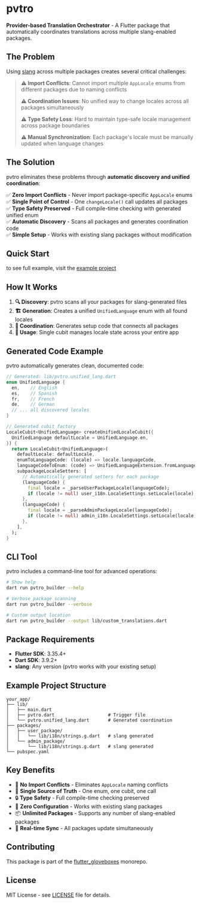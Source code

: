 # pvtro

**Provider-based Translation Orchestrator** - A Flutter package that automatically coordinates translations across multiple slang-enabled packages.

## The Problem

Using [slang](https://pub.dev/packages/slang) across multiple packages creates several critical challenges:

> **⚠️ Import Conflicts**: Cannot import multiple `AppLocale` enums from different packages due to naming conflicts
> 
> **⚠️ Coordination Issues**: No unified way to change locales across all packages simultaneously
> 
> **⚠️ Type Safety Loss**: Hard to maintain type-safe locale management across package boundaries
> 
> **⚠️ Manual Synchronization**: Each package's locale must be manually updated when language changes

## The Solution

pvtro eliminates these problems through **automatic discovery and unified coordination**:

✅ **Zero Import Conflicts** - Never import package-specific `AppLocale` enums  
✅ **Single Point of Control** - One `changeLocale()` call updates all packages  
✅ **Type Safety Preserved** - Full compile-time checking with generated unified enum  
✅ **Automatic Discovery** - Scans all packages and generates coordination code  
✅ **Simple Setup** - Works with existing slang packages without modification  

## Quick Start
to see full example, visit the [example project](https://github.com/Pathverse/flutter_gloveboxes/tree/main/examples/pvtro_example)


## How It Works

1. **🔍 Discovery**: pvtro scans all your packages for slang-generated files
2. **🏗️ Generation**: Creates a unified `UnifiedLanguage` enum with all found locales  
3. **🔗 Coordination**: Generates setup code that connects all packages
4. **🎯 Usage**: Single cubit manages locale state across your entire app

## Generated Code Example

pvtro automatically generates clean, documented code:

```dart
// Generated: lib/pvtro.unified_lang.dart
enum UnifiedLanguage {
  en,    // English
  es,    // Spanish  
  fr,    // French
  de,    // German
  // ... all discovered locales
}

// Generated cubit factory
LocaleCubit<UnifiedLanguage> createUnifiedLocaleCubit({
  UnifiedLanguage defaultLocale = UnifiedLanguage.en,
}) {
  return LocaleCubit<UnifiedLanguage>(
    defaultLocale: defaultLocale,
    enumToLanguageCode: (locale) => locale.languageCode,
    languageCodeToEnum: (code) => UnifiedLanguageExtension.fromLanguageCode(code),
    subpackageLocaleSetters: [
      // Automatically generated setters for each package
      (languageCode) {
        final locale = _parseUserPackageLocale(languageCode);
        if (locale != null) user_i18n.LocaleSettings.setLocale(locale);
      },
      (languageCode) {
        final locale = _parseAdminPackageLocale(languageCode);
        if (locale != null) admin_i18n.LocaleSettings.setLocale(locale);
      },
    ],
  );
}
```

## CLI Tool

pvtro includes a command-line tool for advanced operations:

```bash
# Show help
dart run pvtro_builder --help

# Verbose package scanning
dart run pvtro_builder --verbose

# Custom output location
dart run pvtro_builder --output lib/custom_translations.dart
```

## Package Requirements

- **Flutter SDK**: 3.35.4+
- **Dart SDK**: 3.9.2+
- **slang**: Any version (pvtro works with your existing setup)

## Example Project Structure

```
your_app/
├── lib/
│   ├── main.dart
│   ├── pvtro.dart                    # Trigger file
│   └── pvtro.unified_lang.dart       # Generated coordination
├── packages/
│   ├── user_package/
│   │   └── lib/i18n/strings.g.dart   # slang generated
│   └── admin_package/
│       └── lib/i18n/strings.g.dart   # slang generated
└── pubspec.yaml
```

## Key Benefits

- 🚫 **No Import Conflicts** - Eliminates `AppLocale` naming conflicts
- 🎯 **Single Source of Truth** - One enum, one cubit, one call
- 🔒 **Type Safety** - Full compile-time checking preserved
- 🤖 **Zero Configuration** - Works with existing slang packages
- 📦 **Unlimited Packages** - Supports any number of slang-enabled packages
- 🔄 **Real-time Sync** - All packages update simultaneously

## Contributing

This package is part of the [flutter_gloveboxes](https://github.com/Pathverse/flutter_gloveboxes) monorepo.

## License

MIT License - see [LICENSE](LICENSE) file for details.
